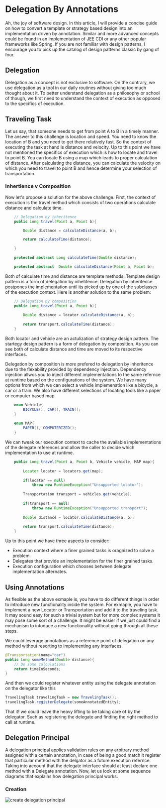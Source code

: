 # Delegation By Annotations

Ah, the joy of software design. In this article, I will provide a concise guide on how to convert a template or strategy based design into an implementation driven by annotation. Similar and more advanced concepts could be found in an implementation of JEE CDI or any other popular frameworks like Spring. If you are not familiar with design patterns, I encourage you to pick up the catalog of design patterns classic by gang of four.

## Delegation

Delegation as a concept is not exclusive to software. On the contrary, we use delegation as a tool in our daily routines without giving too much thought about it. To better understand delegation as a philosophy or school of though, we first need to understand the context of execution as opposed to the specifics of execution. 

## Traveling Task

Let us say, that someone needs to get from point A to B in a timely manner. The answer to this challenge is location and speed. You need to know the location of B and you need to get there relatively fast. So the context of executing the task at hand is distance and velocity. Up to this point we have not mentioned the specifics of execution which is how to locate and travel to point B. You can locate B using a map which leads to proper calculation of distance. After calculating the distance, you can calculate the velocity on which you need to travel to point B and hence determine your selection of transportation.

### Inhertience v Composition

Now let's propose a solution for the above challenge. First, the context of execution is the travel method which consists of two operations calculate distance and calculate time. 

```java
	// Delegation by inheritence
	public Long travel(Point a, Point b){

		Double distance = calculateDistance(a, b);

		return calculateTime(distance);

	}
	
	protected abstract Long calculateTime(Double distance);

	protected abstract  Double calculateDistance(Point a, Point b);
```
Both of calculate time and distance are template methods. Template design pattern is a form of delegation by inhetitence. Delegation by inheritence postpones the implementation until its picked up by one of the subclasses of the execution context. Here is another solution to the same problem:

```java
	// Delegation by composition
	public Long travel(Point a, Point b){
		 
		Double distance = locator.calculateDistance(a, b);
		
		return transport.calculateTime(distance);
	}
```

Both locator and vehicle are an actulization of strategy design pattern. The startegy design pattern is a form of delegation by composition. As you can see both of calculate distance and time are moved to its respective interfaces. 

Delegation by composition is more prefered to delegation by inheritence due to the flexability provided by dependency injection. Dependency injection allwos you to inject different implementations to the same refernce at runtime based on the configurations of the system. We have many options from which we can select a vehicle implemenation like a bicycle, a car or a train. We also have different selections of locating tools like a paper or computer based map.

```java
	enum Vehicle{
		BICYCLE(), CAR(), TRAIN();
	}
	
	enum MAP{
		PAPER(), COMPUTERIZED();
	}
```
We can tweak our execution context to cache the available implementations of the delegate references and allow the caller to decide which implementation to use at runtime.

```java
	public Long travel(Point a, Point b, Vehicle vehicle, MAP map){
		
		Locator locator = locators.get(map);
		
		if(locator == null)
			throw new RuntimeException("Unsupported locator");
		
		Transportation transport = vehicles.get(vehicle);
		
		if(transport == null)
			throw new RuntimeException("Unsupported transport");
		
		Double distance = locator.calculateDistance(a, b);
		
		return transport.calculateTime(distance);
	}
```
Up to this point we have three aspects to consider:
- Execution context where a finer grained tasks is oragnized to solve a problem.
- Delegates that provide an implementation for the finer grained tasks.
- Execution configuration which chooses between delegate implementation alternates.  

## Using Annotations
As flexible as the above exmaple is, you have to do different things in order to introduce new functionality inside the system. For exmaple, you have to implement a new Locator or Transportation and add it to the traveling task. It may sound easy for such a trivial system but for more complex systems it may pose some sort of a challenge. It might be easier if we just could find a mechanism to intoduce a new functionality without going through all these steps. 

We could leverage annotations as a reference point of delegation on any method without resorting to implementing any interfaces.
```java
@Transportation(name="car")
public Long someMethod(Double distance){
	// Do some calculations
	return timeInSeconds;
}
```
And then we could register whatever entity using the delegate annotation on the delegator like this

```java
TravelingTask travelingTask = new TravelingTask();
travelingTask.registerDelegate(someAnnotatedEntity);
```
That it! we could leave the heavy lifting to be taking care of by the delegator. Such as registering the delegate and finding the right method to call at runtime.

## Delegation Principal 

A delegation principal applies validation rules on any arbitrary method assigned with a certain annotation, in case of being a good match it register that particular method with the delgator as a future execution refernce. Taking into account that the delegate interface should at least declare one method with a Delegate annotation. Now, let us look at some sequence diagrams that explains how delegation principal works.

### Creation

![create delegation principal](https://cloud.githubusercontent.com/assets/6278849/7410334/1be9d0d0-ef2e-11e4-9652-1a23fae3fd49.jpg)
